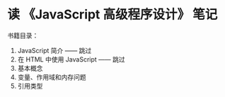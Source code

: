 # 读 《JavaScript 高级程序设计》 笔记

书籍目录：

1. JavaScript 简介 —— 跳过
2. 在 HTML 中使用 JavaScript —— 跳过
3. 基本概念
4. 变量、作用域和内存问题
5. 引用类型
